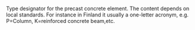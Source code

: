 Type designator for the precast concrete element. The content depends on local standards. For instance in Finland it usually a one-letter acronym, e.g. P=Column, K=reinforced concrete beam,etc.